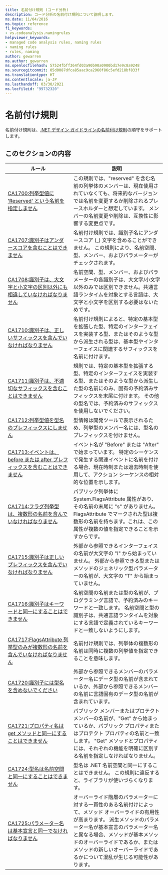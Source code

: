 ```yaml
---
title: 名前付け規則 (コード分析)
description: コード分析の名前付け規則について説明します。
ms.date: 11/04/2016
ms.topic: reference
f1_keywords:
- vs.codeanalysis.namingrules
helpviewer_keywords:
- managed code analysis rules, naming rules
- naming rules
- rules, naming
author: gewarren
ms.author: gewarren
ms.openlocfilehash: 57524fbff364fd03a90b90a0900bd17e9c8a9248
ms.sourcegitcommit: 05d0087dfca85aac9ca2960f86c5efd218bf833f
ms.translationtype: HT
ms.contentlocale: ja-JP
ms.lasthandoff: 03/30/2021
ms.locfileid: "99732320"
---
```

# <a name="naming-rules"></a>名前付け規則

名前付け規則は、[.NET デザイン ガイドラインの名前付け規則](../../../standard/design-guidelines/naming-guidelines.md)の順守をサポートします。

## <a name="in-this-section"></a>このセクションの内容

|ルール|説明|
|----------|-----------------|
|[CA1700:列挙型値に 'Reserved' という名前を指定しません](ca1700.md)|この規則では、"reserved" を含む名前の列挙体のメンバーは、現在使用されていなくても、将来的なバージョンでは名前を変更するか削除されるプレースホルダーと想定しています。 メンバーの名前変更や削除は、互換性に影響する変更点です。|
|[CA1707:識別子はアンダースコアを含むことはできません](ca1707.md)|名前付け規則では、識別子名にアンダースコア (_) 文字を含めることができません。 この規則により、名前空間、型、メンバー、およびパラメーターがチェックされます。|
|[CA1708:識別子は、大文字と小文字の区別以外にも相違していなければなりません](ca1708.md)|名前空間、型、メンバー、およびパラメーターの各識別子は、大文字/小文字以外のみでは区別できません。共通言語ランタイムを対象とする言語は、大文字と小文字を区別する必要はないためです。|
|[CA1710:識別子は、正しいサフィックスを含んでいなければなりません](ca1710.md)|名前付け規則によると、特定の基本型を拡張した型、特定のインターフェイスを実装する型、またはそのような型から派生される型は、基本型やインターフェイスに関連するサフィックスを名前に付けます。|
|[CA1711:識別子は、不適切なサフィックスを含むことはできません](ca1711.md)|規則では、特定の基本型を拡張する型、特定のインターフェイスを実装する型、またはそのような型から派生した型の名前にのみ、固有の予約済みサフィックスを末尾に付けます。 その他の型名では、予約済みのサフィックスを使用しないでください。|
|[CA1712:列挙型値を型名のプレフィックスにしません](ca1712.md)|型情報は開発ツールで表示されるため、列挙型のメンバー名には、型名のプレフィックスを付けません。|
|[CA1713:イベントは、before または after プレフィックスを含むことはできません](ca1713.md)|イベント名が "Before" または "After" で始まっています。 特定のシーケンスで発生する関連イベントに名前を付ける場合、現在時制または過去時制を使用して、アクション シーケンスの相対的な位置を示します。|
|[CA1714:フラグ列挙型は、複数形の名前を含んでいなければなりません](ca1714.md)|パブリック列挙体に System.FlagsAttribute 属性があり、その名前の末尾に "s" がありません。 FlagsAttribute でマークされた型は複数形の名前を持ちます。これは、この属性が複数の値を指定できることを示すからです。|
|[CA1715:識別子は正しいプレフィックスを含んでいなければなりません](ca1715.md)|外部から参照できるインターフェイスの名前が大文字の "I" から始まっていません。  外部から参照できる型またはメソッドのジェネリック型パラメーターの名前が、大文字の "T" から始まっていません。|
|[CA1716:識別子はキーワードと同一にすることはできません](ca1716.md)|名前空間の名前または型の名前が、プログラミング言語で、予約済みのキーワードと一致します。 名前空間と型の識別子は、共通言語ランタイムを対象にする言語で定義されているキーワードと一致しないようにします。|
|[CA1717:FlagsAttribute 列挙型のみが複数形の名前を含んでいなければなりません](ca1717.md)|名前付け規則では、列挙体の複数形の名前は同時に複数の列挙値を指定できることを意味します。|
|[CA1720:識別子には型名を含めないでください](ca1720.md)|外部から参照できるメンバーのパラメーター名にデータ型の名前が含まれているか、外部から参照できるメンバーの名前に言語固有のデータ型の名前が含まれています。|
|[CA1721:プロパティ名は get メソッドと同一にすることはできません](ca1721.md)|パブリック メンバーまたはプロテクト メンバーの名前が、"Get" から始まっているか、パブリック プロパティまたはプロテクト プロパティの名前と一致します。 "Get" メソッドとプロパティには、それぞれの機能を明確に区別する名前を指定しなければなりません。|
|[CA1724:型名は名前空間と同一にすることはできません](ca1724.md)|型名は .NET 名前空間と同一にすることはできません。 この規則に違反すると、ライブラリが使いづらくなります。|
|[CA1725:パラメーター名は基本宣言と同一でなければなりません](ca1725.md)|オーバーライド階層のパラメーターに対する一貫性のある名前付けによって、メソッド オーバーライドの有用性が高まります。 派生メソッドのパラメーター名が基本宣言のパラメーター名と異なる場合、メソッドが基本メソッドのオーバーライドであるか、またはメソッドの新しいオーバーライドであるかについて混乱が生じる可能性があります。|
